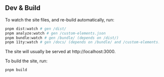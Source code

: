 ## Dev & Build

To watch the site files, and re-build automatically, run:

```bash
pnpm dist:watch # gen /dist/
pnpm analyze:watch # gen /custom-elements.json
pnpm bundle:watch # gen /bundle/ (depends on /dist/)
pnpm 11ty:watch # gen /docs/ (depends on /bundle/ and /custom-elements.json)
```

The site will usually be served at http://localhost:3000.

To build the site, run:

```bash
pnpm build
```
